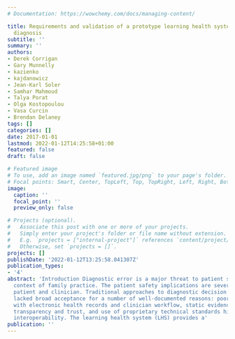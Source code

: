 ```yaml
---
# Documentation: https://wowchemy.com/docs/managing-content/

title: Requirements and validation of a prototype learning health system for clinical
  diagnosis
subtitle: ''
summary: ''
authors:
- Derek Corrigan
- Gary Munnelly
- kazienko
- kajdanowicz
- Jean-Karl Soler
- Samhar Mahmoud
- Talya Porat
- Olga Kostopoulou
- Vasa Curcin
- Brendan Delaney
tags: []
categories: []
date: 2017-01-01
lastmod: 2022-01-12T14:25:58+01:00
featured: false
draft: false

# Featured image
# To use, add an image named `featured.jpg/png` to your page's folder.
# Focal points: Smart, Center, TopLeft, Top, TopRight, Left, Right, BottomLeft, Bottom, BottomRight.
image:
  caption: ''
  focal_point: ''
  preview_only: false

# Projects (optional).
#   Associate this post with one or more of your projects.
#   Simply enter your project's folder or file name without extension.
#   E.g. `projects = ["internal-project"]` references `content/project/deep-learning/index.md`.
#   Otherwise, set `projects = []`.
projects: []
publishDate: '2022-01-12T13:25:58.041307Z'
publication_types:
- '4'
abstract: 'Introduction Diagnostic error is a major threat to patient safety in the
  context of family practice. The patient safety implications are severe for both
  patient and clinician. Traditional approaches to diagnostic decision support have
  lacked broad acceptance for a number of well‐documented reasons: poor integration
  with electronic health records and clinician workflow, static evidence that lacks
  transparency and trust, and use of proprietary technical standards hindering wider
  interoperability. The learning health system (LHS) provides a'
publication: ''
---
```

